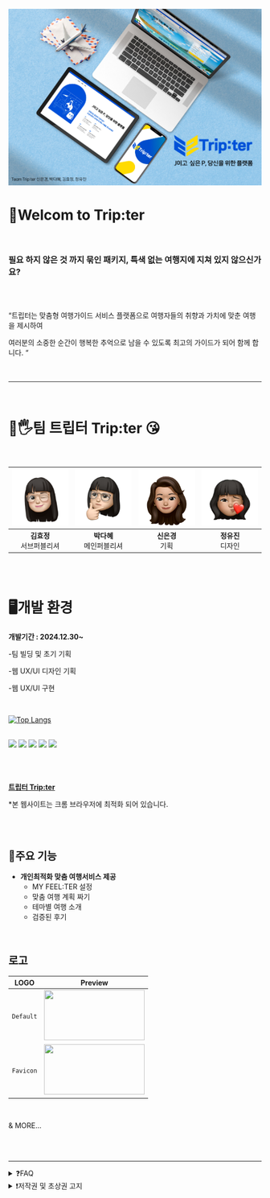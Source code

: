 ![표지](https://github.com/D-HYE/trip-ter/blob/new_shin/%ED%91%9C%EC%A7%801.jpg)
# 🛫**Welcom to Trip:ter**
<br/>


### 필요 하지 않은 것 까지 묶인 패키지, 특색 없는 여행지에 지쳐 있지 않으신가요?
<br/>
<br/>


“트립터는 맞춤형 여행가이드 서비스 플랫폼으로
여행자들의 취향과 가치에 맞춘 여행을 제시하여

여러분의 소중한 순간이 행복한 추억으로 남을 수 있도록
최고의 가이드가 되어 함께 합니다. “
<br/>
<br/>
<br/>


---
<br/>

# 🙌🖐팀 트립터 Trip:ter 😘
<br/>

| ![](https://github.com/D-HYE/trip-ter/blob/new_shin/%ED%9A%A8%EC%A0%95.png) | ![](https://github.com/D-HYE/trip-ter/blob/new_shin/%EB%8B%A4%ED%98%9C.png) | ![](https://github.com/D-HYE/trip-ter/blob/new_shin/%EC%9D%80%EA%B2%BD.png) | ![](https://github.com/D-HYE/trip-ter/blob/new_shin/%EC%9C%A0%EC%A7%84.png) |
| :------------: | :-------------: | :-------------: | :-------------: |
| **김효정** <br/> 서브퍼블리셔| **박다혜** <br/> 메인퍼블리셔 | **신은경** <br/> 기획 | **정유진** <br/> 디자인 |

<br/>
<br/>

# 🖥개발 환경

**개발기간 : 2024.12.30~**


-팀 빌딩 및 초기 기획

-웹 UX/UI 디자인 기획

-웹 UX/UI 구현

<br/>

[![Top Langs](https://github-readme-stats.vercel.app/api/top-langs/?username=D-HYE&layout=compact)](https://github.com/D-HYE/github-readme-stats)
<br/>
<br/>

![](https://img.shields.io/badge/HTML5-E34F26?style=for-the-badge&logo=html5&logoColor=white)
![](https://img.shields.io/badge/CSS-239120?&style=for-the-badge&logo=css3&logoColor=white)
![](https://img.shields.io/badge/JavaScript-F7DF1E?style=for-the-badge&logo=JavaScript&logoColor=white)
![](https://img.shields.io/badge/Sass-CC6699?style=for-the-badge&logo=sass&logoColor=white)
![](https://img.shields.io/badge/Figma-F24E1E?style=for-the-badge&logo=figma&logoColor=white)
<br/>
<br/>
<br/>
<br/>

**[트립터 Trip:ter](https://trip-ter.vercel.app/)**

  
*본 웹사이트는 크롬 브라우저에 최적화 되어 있습니다.

<br/>
<br/>

## 🎁주요 기능
- **개인최적화 맞춤 여행서비스 제공**
  - MY FEEL:TER 설정
  - 맞춤 여행 계획 짜기
  - 테마별 여행 소개
  - 검증된 후기
<br/>

 ## 로고  

|  LOGO | Preview |
| --- | --- |
| `Default` |<img src ="https://github.com/user-attachments/assets/e4b98b90-ce97-4084-a5b8-c2b9a3f9f546" width="200" height="100"/> |
| `Favicon` |<img src ="https://github.com/user-attachments/assets/a2d57ef3-7038-4d57-a4c1-74cb648d2a52" width="200" height="100"/> |
</br>

  & MORE...

<br/>
<br/>

---
  

<details><summary>❓FAQ</summary>
</details>  
<details><summary>❗저작권 및 초상권 고지</summary>
본 프로젝트는 [팀 Trip:ter-김효정, 박다혜, 신은경, 정유진]에 의해 개발되었습니다.
  
해당 프로젝트에 포함된 모든 콘텐츠(웹페이지, PPT, 이미지, 팀원 사진 등)는 저작권 및 초상권의 보호를 받으며, 
이 콘텐츠의 무단 사용, 복제, 배포, 수정 및 상업적 이용은 법적으로 금지되어 있습니다.

팀원 사진 및 기타 개인적인 이미지가 포함되어 있으므로, 이를 이용할 때는 반드시 팀원들의 동의를 받아야 합니다.
이 프로젝트의 콘텐츠를 무단 사용 및 배포할 시 저작권 침해 및 초상권 침해에 해당하며, 이에 대해 법적 책임이 발생할 수 있습니다.
</details>  

<br/>
<br/>

<br/>




